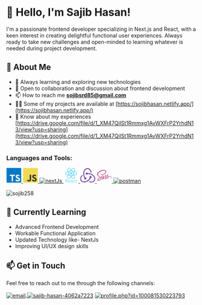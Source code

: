 # 👋 Hello, I'm Sajib Hasan!
I'm a passionate frontend developer specializing in Next.js and React, with a keen interest in creating delightful functional user experiences. Always ready to take new challenges and open-minded to learning whatever is needed during project development.


## 🚀 About Me

- 🌱 Always learning and exploring new technologies
- 💬 Open to collaboration and discussion about frontend development
- 📫 How to reach me **sojibsrd85@gmail.com**
- 👨‍💻 Some of my projects are available at [https://sojibhasan.netlify.app/](https://sojibhasan.netlify.app/)
- 📄 Know about my experiences [https://drive.google.com/file/d/1_XM47QilSt1Rmmxg1AvWXFrP2YrhdN13/view?usp=sharing](https://drive.google.com/file/d/1_XM47QilSt1Rmmxg1AvWXFrP2YrhdN13/view?usp=sharing)




<h3 align="left">Languages and Tools:</h3>
<p align="left"> <a
          href="https://www.typescriptlang.org/"
          target="_blank"
          rel="no-referrer"
        >
          <img
            src="https://raw.githubusercontent.com/devicons/devicon/master/icons/typescript/typescript-original.svg"
            alt="typescript"
            width="40"
            height="40"
          />
        </a> <a href="https://developer.mozilla.org/en-US/docs/Web/JavaScript" target="_blank" rel="noreferrer"> <img src="https://raw.githubusercontent.com/devicons/devicon/master/icons/javascript/javascript-original.svg" alt="javascript" width="40" height="40"/> </a> <a href="https://nextjs.org/" target="_blank" rel="noreferrer"> <img src="https://encrypted-tbn0.gstatic.com/images?q=tbn:ANd9GcSlwBiIyZx_v2q9JFLh15Dn4hAQ3zEYlugYP80qfn2C6EkNgW3xqWHUlgPtzWvYYaRY3Hw&usqp=CAU" alt="nextJs" width="40" height="40"/> </a>                    <a href="https://reactjs.org/" target="_blank" rel="noreferrer"> <img src="https://raw.githubusercontent.com/devicons/devicon/master/icons/react/react-original-wordmark.svg" alt="react" width="40" height="40"/> </a> <a href="https://redux.js.org" target="_blank" rel="noreferrer"> <img src="https://raw.githubusercontent.com/devicons/devicon/master/icons/redux/redux-original.svg" alt="redux" width="40" height="40"/> </a>   <a href="https://sass-lang.com" target="_blank" rel="noreferrer"> <img src="https://raw.githubusercontent.com/devicons/devicon/master/icons/sass/sass-original.svg" alt="sass" width="40" height="40"/> </a> <a href="https://postman.com" target="_blank" rel="noreferrer"> <img src="https://www.vectorlogo.zone/logos/getpostman/getpostman-icon.svg" alt="postman" width="40" height="40"/> </a> </p>

<p><img align="center" src="https://github-readme-streak-stats.herokuapp.com/?user=sojib258&" alt="sojib258" /></p>

## 🌱 Currently Learning

- Advanced Frontend Development
- Workable Functional Application
- Updated Technology like- NextJs
- Improving UI/UX design skills

## 📫 Get in Touch

Feel free to reach out to me through the following channels:

<p align="left">
          <a href="mailto:sojibsrd85@gmail.com" target="blank">
    <img align="center" src="https://static.vecteezy.com/system/resources/previews/029/284/972/non_2x/gmail-logo-google-product-icon-of-logotype-gmail-new-google-gmail-application-icon-gmail-is-popular-internet-online-e-mail-free-vector.jpg" alt="email" height="30" width="40" />
  </a>
<a href="https://linkedin.com/in/sajib-hasan-4062a7223" target="blank"><img align="center" src="https://raw.githubusercontent.com/rahuldkjain/github-profile-readme-generator/master/src/images/icons/Social/linked-in-alt.svg" alt="sajib-hasan-4062a7223" height="30" width="40" /></a>
<a href="https://fb.com/profile.php?id=100081530223793" target="blank"><img align="center" src="https://raw.githubusercontent.com/rahuldkjain/github-profile-readme-generator/master/src/images/icons/Social/facebook.svg" alt="profile.php?id=100081530223793" height="30" width="40" /></a></p>
